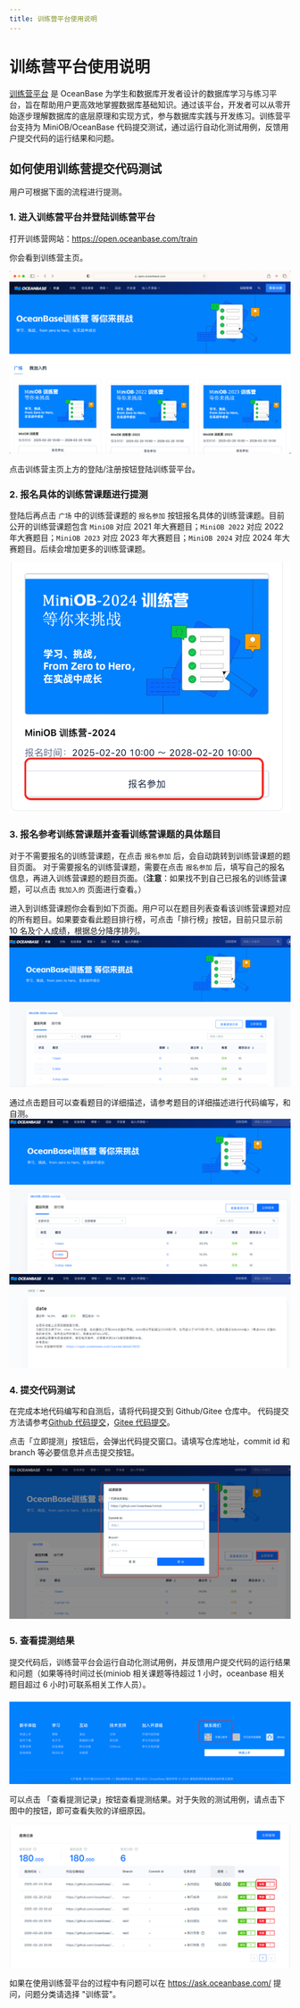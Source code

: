 ```yaml
---
title: 训练营平台使用说明
---
```


# 训练营平台使用说明

[训练营平台](https://open.oceanbase.com/train) 是 OceanBase 为学生和数据库开发者设计的数据库学习与练习平台，旨在帮助用户更高效地掌握数据库基础知识。通过该平台，开发者可以从零开始逐步理解数据库的底层原理和实现方式，参与数据库实践与开发练习。训练营平台支持为 MiniOB/OceanBase 代码提交测试，通过运行自动化测试用例，反馈用户提交代码的运行结果和问题。

## 如何使用训练营提交代码测试

用户可根据下面的流程进行提测。

### 1. 进入训练营平台并登陆训练营平台

打开训练营网站：https://open.oceanbase.com/train

你会看到训练营主页。

![](images/train_mainpage.png)

点击训练营主页上方的登陆/注册按钮登陆训练营平台。

### 2. 报名具体的训练营课题进行提测

登陆后再点击 `广场` 中的训练营课题的 `报名参加` 按钮报名具体的训练营课题。目前公开的训练营课题包含 `MiniOB` 对应 2021 年大赛题目；`MiniOB 2022` 对应 2022 年大赛题目；`MiniOB 2023` 对应 2023 年大赛题目；`MiniOB 2024` 对应 2024 年大赛题目。后续会增加更多的训练营课题。

![](images/train_miniob_2024.png)

### 3. 报名参考训练营课题并查看训练营课题的具体题目

对于不需要报名的训练营课题，在点击 `报名参加` 后，会自动跳转到训练营课题的题目页面。
对于需要报名的训练营课题，需要在点击 `报名参加` 后，填写自己的报名信息，再进入训练营课题的题目页面。（**注意**：如果找不到自己已报名的训练营课题，可以点击 `我加入的` 页面进行查看。）

进入到训练营课题你会看到如下页面。用户可以在题目列表查看该训练营课题对应的所有题目。如果要查看此题目排行榜，可点击「排行榜」按钮，目前只显示前 10 名及个人成绩，根据总分降序排列。
![](images/train_miniob_2024_question.png)

通过点击题目可以查看题目的详细描述，请参考题目的详细描述进行代码编写，和自测。
![](images/train_miniob_2024_question_detail1.png)
![](images/train_miniob_2024_question_detail2.png)

### 4. 提交代码测试
在完成本地代码编写和自测后，请将代码提交到 Github/Gitee 仓库中。
代码提交方法请参考[Github 代码提交](https://oceanbase.github.io/miniob/game/github-introduction/)，[Gitee 代码提交](https://oceanbase.github.io/miniob/game/gitee-instructions/)。

点击「立即提测」按钮后，会弹出代码提交窗口。请填写仓库地址，commit id 和 branch 等必要信息并点击提交按钮。

![](images/train_miniob_2024_submit_code.png)

### 5. 查看提测结果
提交代码后，训练营平台会运行自动化测试用例，并反馈用户提交代码的运行结果和问题（如果等待时间过长(miniob 相关课题等待超过 1 小时，oceanbase 相关题目超过 6 小时)可联系相关工作人员）。

![](images/train_contact_us.png)

可以点击 「查看提测记录」按钮查看提测结果。对于失败的测试用例，请点击下图中的按钮，即可查看失败的详细原因。

![](images/train_miniob_result.png)

如果在使用训练营平台的过程中有问题可以在 https://ask.oceanbase.com/ 提问，问题分类请选择 "训练营"。









